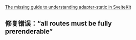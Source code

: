 
[The missing guide to understanding adapter-static in SvelteKit](https://khromov.se/the-missing-guide-to-understanding-adapter-static-in-sveltekit/)


## 修复错误：“all routes must be fully prerenderable”



